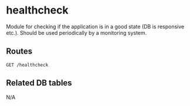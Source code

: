 # healthcheck

Module for checking if the application is in a good state (DB is responsive etc.). Should be used periodically by a monitoring system.

## Routes

`GET /healthcheck`

## Related DB tables

N/A
